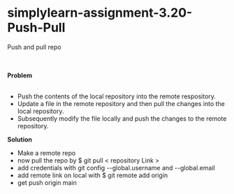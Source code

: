 # simplylearn-assignment-3.20-Push-Pull
Push and pull repo

<br><br>
<strong>Problem</strong><br><br>
- Push the contents of the local repository into the remote respository.<br>
- Update a file in the remote repository and then pull the changes into the local repository.<br>
- Subsequently modify the file locally and push the changes to the remote repository.

<strong>Solution</strong>
- Make a remote repo <br>
- now pull the repo by $ git pull < repository Link > <br>
- add credentials with git config --global.username <username> and --global.email <email> <br>
- add remote link on local with $ git remote add origin <remote repository link > <br>
- get push origin main <br>
